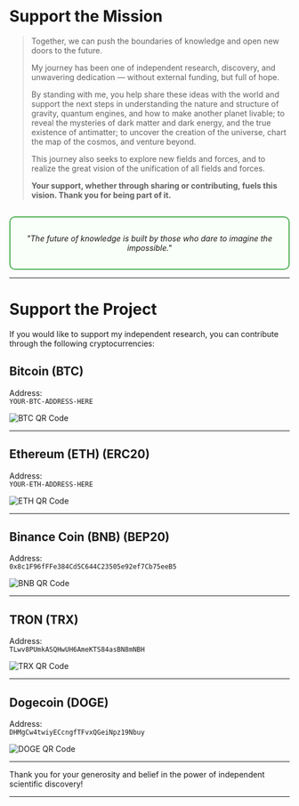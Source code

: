 # Support the Mission

> Together, we can push the boundaries of knowledge and open new doors to the future.  
>  
> My journey has been one of independent research, discovery, and unwavering dedication — without external funding, but full of hope.  
>  
> By standing with me, you help share these ideas with the world and support the next steps in understanding the nature and structure of gravity, quantum engines, and how to make another planet livable; to reveal the mysteries of dark matter and dark energy, and the true existence of antimatter; to uncover the creation of the universe, chart the map of the cosmos, and venture beyond.  
>  
> This journey also seeks to explore new fields and forces, and to realize the great vision of the unification of all fields and forces.  
>  
> **Your support, whether through sharing or contributing, fuels this vision. Thank you for being part of it.**

<div style="border: 2px solid #4CAF50; padding: 15px; margin-top: 30px; border-radius: 10px; background-color: #f9fff9;">
<p align="center"><em>"The future of knowledge is built by those who dare to imagine the impossible."</em></p>
</div>

---

# Support the Project

If you would like to support my independent research, you can contribute through the following cryptocurrencies:

## Bitcoin (BTC)

Address:  
`YOUR-BTC-ADDRESS-HERE`

![BTC QR Code](/assets/images/BTC_qr.png)

---

## Ethereum (ETH) (ERC20)

Address:  
`YOUR-ETH-ADDRESS-HERE`

![ETH QR Code](/assets/images/ETH_qr.png)

---

## Binance Coin (BNB) (BEP20)

Address:  
`0x8c1F96fFFe384Cd5C644C23505e92ef7Cb75eeB5`

![BNB QR Code](/assets/images/BNB_qr.png)

---

## TRON (TRX)

Address:  
`TLwv8PUmkASQHwUH6AmeKTS84asBN8mNBH`

![TRX QR Code](/assets/images/TRX_qr.png)

---

## Dogecoin (DOGE)

Address:  
`DHMgCw4twiyECcngfTFvxQGeiNpz19Nbuy`

![DOGE QR Code](/assets/images/DOGE_qr.png)

---

Thank you for your generosity and belief in the power of independent scientific discovery!

---
